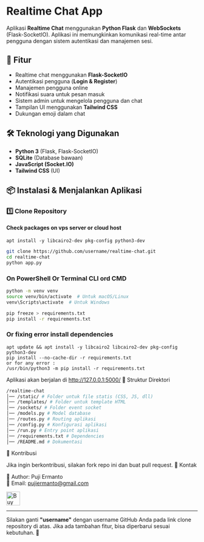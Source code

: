 # Realtime Chat App

Aplikasi **Realtime Chat** menggunakan **Python Flask** dan **WebSockets** (Flask-SocketIO). Aplikasi ini memungkinkan komunikasi real-time antar pengguna dengan sistem autentikasi dan manajemen sesi.

## 🚀 Fitur

- Realtime chat menggunakan **Flask-SocketIO**
- Autentikasi pengguna (**Login & Register**)
- Manajemen pengguna online
- Notifikasi suara untuk pesan masuk
- Sistem admin untuk mengelola pengguna dan chat
- Tampilan UI menggunakan **Tailwind CSS**
- Dukungan emoji dalam chat

## 🛠️ Teknologi yang Digunakan

- **Python 3** (Flask, Flask-SocketIO)
- **SQLite** (Database bawaan)
- **JavaScript (Socket.IO)**
- **Tailwind CSS** (UI)

## 📦 Instalasi & Menjalankan Aplikasi

### 1️⃣ Clone Repository

#### Check packages on vps server or cloud host

```
apt install -y libcairo2-dev pkg-config python3-dev
```

```bash
git clone https://github.com/username/realtime-chat.git
cd realtime-chat
python app.py
```

### On PowerShell Or Terminal CLI ord CMD

```bash
python -m venv venv
source venv/bin/activate  # Untuk macOS/Linux
venv\Scripts\activate  # Untuk Windows

pip freeze > requirements.txt
pip install -r requirements.txt
```

### Or fixing error install dependencies

```
apt update && apt install -y libcairo2 libcairo2-dev pkg-config python3-dev
pip install --no-cache-dir -r requirements.txt
or for any error :
/usr/bin/python3 -m pip install -r requirements.txt
```

Aplikasi akan berjalan di http://127.0.0.1:5000/
🔧 Struktur Direktori

```bash
/realtime-chat
│── /static/ # Folder untuk file statis (CSS, JS, dll)
│── /templates/ # Folder untuk template HTML
│── /sockets/ # Folder event socket
│── /models.py # Model database
│── /routes.py # Routing aplikasi
│── /config.py # Konfigurasi aplikasi
│── /run.py # Entry point aplikasi
│── /requirements.txt # Dependencies
│── /README.md # Dokumentasi
```

🤝 Kontribusi

Jika ingin berkontribusi, silakan fork repo ini dan buat pull request.
📧 Kontak

📌 Author: Puji Ermanto  
📩 Email: pujiermanto@gmail.com

<a href='https://ko-fi.com/J3J81AEG3V' target='_blank'><img height='36' style='border:0px;height:36px;' src='https://storage.ko-fi.com/cdn/kofi6.png?v=6' border='0' alt='Buy Me a Coffee at ko-fi.com' /></a>

---

Silakan ganti **"username"** dengan username GitHub Anda pada link clone repository di atas. Jika ada tambahan fitur, bisa diperbarui sesuai kebutuhan. 🚀
